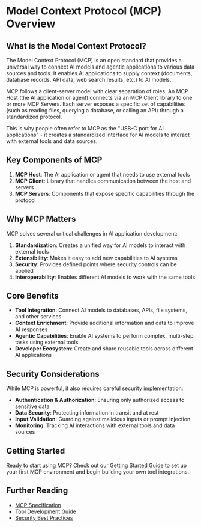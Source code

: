 # Model Context Protocol (MCP) Overview

## What is the Model Context Protocol?

The Model Context Protocol (MCP) is an open standard that provides a universal way to connect AI models and agentic applications to various data sources and tools. It enables AI applications to supply context (documents, database records, API data, web search results, etc.) to AI models.

MCP follows a client-server model with clear separation of roles. An MCP Host (the AI application or agent) connects via an MCP Client library to one or more MCP Servers. Each server exposes a specific set of capabilities (such as reading files, querying a database, or calling an API) through a standardized protocol.

This is why people often refer to MCP as the "USB-C port for AI applications" - it creates a standardized interface for AI models to interact with external tools and data sources.

## Key Components of MCP

1. **MCP Host**: The AI application or agent that needs to use external tools
2. **MCP Client**: Library that handles communication between the host and servers
3. **MCP Servers**: Components that expose specific capabilities through the protocol

## Why MCP Matters

MCP solves several critical challenges in AI application development:

1. **Standardization**: Creates a unified way for AI models to interact with external tools
2. **Extensibility**: Makes it easy to add new capabilities to AI systems
3. **Security**: Provides defined points where security controls can be applied
4. **Interoperability**: Enables different AI models to work with the same tools

## Core Benefits

- **Tool Integration**: Connect AI models to databases, APIs, file systems, and other services
- **Context Enrichment**: Provide additional information and data to improve AI responses
- **Agentic Capabilities**: Enable AI systems to perform complex, multi-step tasks using external tools
- **Developer Ecosystem**: Create and share reusable tools across different AI applications

## Security Considerations

While MCP is powerful, it also requires careful security implementation:

- **Authentication & Authorization**: Ensuring only authorized access to sensitive data
- **Data Security**: Protecting information in transit and at rest
- **Input Validation**: Guarding against malicious inputs or prompt injection
- **Monitoring**: Tracking AI interactions with external tools and data sources

## Getting Started

Ready to start using MCP? Check out our [Getting Started Guide](labs/01-getting-started/README.md) to set up your first MCP environment and begin building your own tool integrations.

## Further Reading

- [MCP Specification](https://spec.modelcontextprotocol.io/)
- [Tool Development Guide](guides/tool-development.md)
- [Security Best Practices](guides/security.md)
